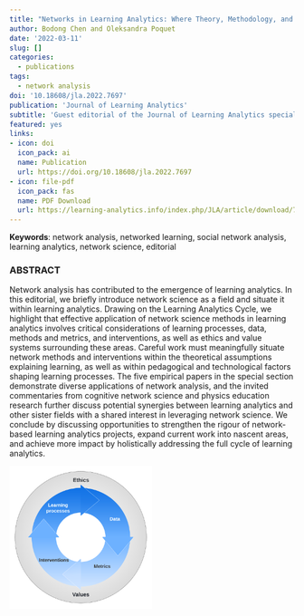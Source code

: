 ```yaml
---
title: "Networks in Learning Analytics: Where Theory, Methodology, and Practice Intersect"
author: Bodong Chen and Oleksandra Poquet
date: '2022-03-11'
slug: []
categories:
  - publications
tags:
  - network analysis
doi: '10.18608/jla.2022.7697'
publication: 'Journal of Learning Analytics'
subtitle: 'Guest editorial of the Journal of Learning Analytics special section on Networks in Learning Analytics'
featured: yes
links:
- icon: doi
  icon_pack: ai
  name: Publication
  url: https://doi.org/10.18608/jla.2022.7697
- icon: file-pdf
  icon_pack: fas
  name: PDF Download
  url: https://learning-analytics.info/index.php/JLA/article/download/7697/7611/36625
---
```



**Keywords**: network analysis, networked learning, social network analysis, learning analytics, network science, editorial

### ABSTRACT

Network analysis has contributed to the emergence of learning analytics. In this editorial, we briefly introduce network science as a field and situate it within learning analytics. Drawing on the Learning Analytics Cycle, we highlight that effective application of network science methods in learning analytics involves critical considerations of learning processes, data, methods and metrics, and interventions, as well as ethics and value systems surrounding these areas. Careful work must meaningfully situate network methods and interventions within the theoretical assumptions explaining learning, as well as within pedagogical and technological factors shaping learning processes. The five empirical papers in the special section demonstrate diverse applications of network analysis, and the invited commentaries from cognitive network science and physics education research further discuss potential synergies between learning analytics and other sister fields with a shared interest in leveraging network science. We conclude by discussing opportunities to strengthen the rigour of network-based learning analytics projects, expand current work into nascent areas, and achieve more impact by holistically addressing the full cycle of learning analytics.

<style type="text/css">
.page-main img {
  box-shadow: 0px 0px 2px 2px rgba( 0, 0, 0, 0.2 );
  #/* ease | ease-in | ease-out | linear */
  transition: transform ease-in-out 1s;
}

.page-main img:hover {
  transform: scale(1.5);
}
</style>

<img src="featured.png" title="The adapted Learning Analytics Cycle." width="50%" />
